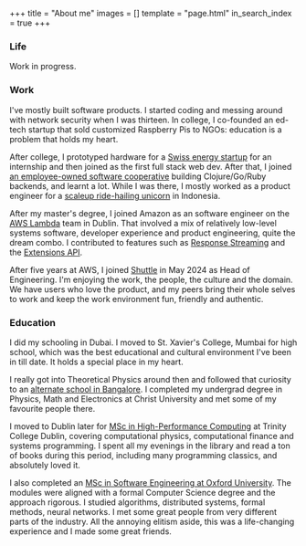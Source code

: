 +++
title = "About me"
images = []
template = "page.html"
in_search_index = true
+++

### Life

Work in progress.


### Work

I've mostly built software products. I started coding and messing around with network security when I was thirteen. In college, I co-founded an ed-tech startup that sold customized Raspberry Pis to NGOs: education is a problem that holds my heart.

After college, I prototyped hardware for a [Swiss energy startup](https://www.climate-kic.org/start-ups/shared-electric/) for an internship and then joined as the first full stack web dev. After that, I joined [an employee-owned software cooperative](https://nilenso.com/) building Clojure/Go/Ruby backends, and learnt a lot. While I was there, I mostly worked as a product engineer for a [scaleup ride-hailing unicorn](https://en.wikipedia.org/wiki/Gojek) in Indonesia.

After my master's degree, I joined Amazon as an software engineer on the [AWS Lambda](https://aws.amazon.com/pm/lambda/) team in Dublin. That involved a mix of relatively low-level systems software, developer experience and  product engineering, quite the dream combo. I contributed to features such as [Response Streaming](https://aws.amazon.com/blogs/compute/introducing-aws-lambda-response-streaming/) and the [Extensions API](https://aws.amazon.com/blogs/compute/introducing-aws-lambda-extensions-in-preview/).

After five years at AWS, I joined [Shuttle](https://www.shuttle.com/) in May 2024 as Head of Engineering. I'm enjoying the work, the people, the culture and the domain. We have users who love the product, and my peers bring their whole selves to work and keep the work environment fun, friendly and authentic.

### Education 

I did my schooling in Dubai. I moved to St. Xavier's College, Mumbai for high school, which was the best educational and cultural environment I've been in till date. It holds a special place in my heart. 

I really got into Theoretical Physics around then and followed that curiosity to an [alternate school in Bangalore](https://cfrce.com/). I completed my undergrad degree in Physics, Math and Electronics at Christ University and met some of my favourite people there.

I moved to Dublin later for [MSc in High-Performance Computing](https://www.tcd.ie/courses/postgraduate/courses/high-performance-computing-msc--pgraddip/) at Trinity College Dublin, covering computational physics, computational finance and systems programming. I spent all my evenings in the library and read a ton of books during this period, including many programming classics, and absolutely loved it.

I also completed an [MSc in Software Engineering at Oxford University](https://www.ox.ac.uk/admissions/graduate/courses/msc-software-engineering). The modules were aligned with a formal Computer Science degree and the approach rigorous. I studied algorithms, distributed systems, formal methods, neural networks. I met some great people from very different parts of the industry. All the annoying elitism aside, this was a life-changing experience and I made some great friends. 

